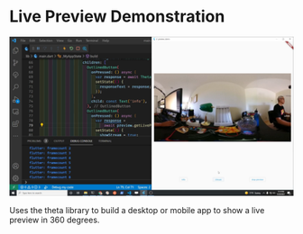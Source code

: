 # Live Preview Demonstration

![screenshot](docs/images/thumbnail.png)

Uses the theta library to build a desktop or mobile app to show
a live preview in 360 degrees.

